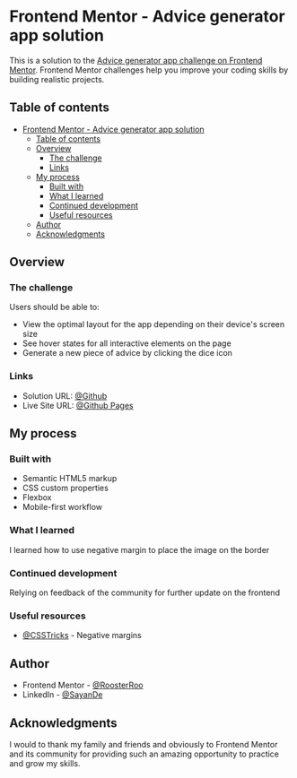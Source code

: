 # Frontend Mentor - Advice generator app solution

This is a solution to the [Advice generator app challenge on Frontend Mentor](https://www.frontendmentor.io/challenges/advice-generator-app-QdUG-13db). Frontend Mentor challenges help you improve your coding skills by building realistic projects.

## Table of contents

- [Frontend Mentor - Advice generator app solution](#frontend-mentor---advice-generator-app-solution)
  - [Table of contents](#table-of-contents)
  - [Overview](#overview)
    - [The challenge](#the-challenge)
    - [Links](#links)
  - [My process](#my-process)
    - [Built with](#built-with)
    - [What I learned](#what-i-learned)
    - [Continued development](#continued-development)
    - [Useful resources](#useful-resources)
  - [Author](#author)
  - [Acknowledgments](#acknowledgments)

## Overview

### The challenge

Users should be able to:

- View the optimal layout for the app depending on their device's screen size
- See hover states for all interactive elements on the page
- Generate a new piece of advice by clicking the dice icon

### Links

- Solution URL: [@Github](https://github.com/RoosterRoo/Advice-Generator)
- Live Site URL: [@Github Pages](https://roosterroo.github.io/Advice-Generator/)

## My process

### Built with

- Semantic HTML5 markup
- CSS custom properties
- Flexbox
- Mobile-first workflow

### What I learned

I learned how to use negative margin to place the image on the border

### Continued development

Relying on feedback of the community for further update on the frontend

### Useful resources

- [@CSSTricks](https://css-tricks.com/negative-margins/) - Negative margins

## Author

- Frontend Mentor - [@RoosterRoo](https://roosterroo.github.io/Advice-Generator/)
- LinkedIn - [@SayanDe](https://www.linkedin.com/in/sayan-de-b42244b7/)

## Acknowledgments

I would to thank my family and friends and obviously to Frontend Mentor and its community for providing such an amazing opportunity to practice and grow my skills.
